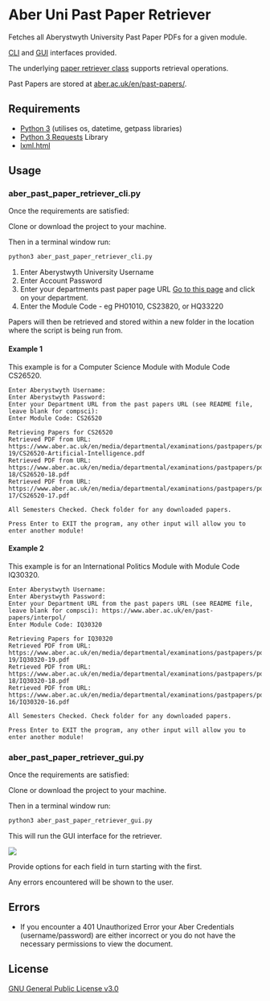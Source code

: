 # Aber Uni Past Paper Retriever
Fetches all Aberystwyth University Past Paper PDFs for a given module.

[CLI](src/aber_past_paper_retriever_cli.py) and [GUI](src/aber_past_paper_retriever_gui.py) interfaces provided.

The underlying [paper retriever class](src/aber_past_paper_retriever.py) supports retrieval operations.

Past Papers are stored at [aber.ac.uk/en/past-papers/](https://www.aber.ac.uk/en/past-papers/).

## Requirements
* [Python 3](https://www.python.org/downloads/) (utilises os, datetime, getpass libraries)
* [Python 3 Requests](https://pypi.org/project/requests/) Library
* [lxml.html](https://lxml.de/lxmlhtml.html)

## Usage
### aber_past_paper_retriever_cli.py
Once the requirements are satisfied:

Clone or download the project to your machine.

Then in a terminal window run:

```sh
python3 aber_past_paper_retriever_cli.py
```

1) Enter Aberystwyth University Username
2) Enter Account Password
3) Enter your departments past paper page URL [Go to this page](https://www.aber.ac.uk/en/past-papers/) and click on your department.
4) Enter the Module Code - eg PH01010, CS23820, or HQ33220

Papers will then be retrieved and stored within a new folder in the location where the script is being run from.

#### Example 1
This example is for a Computer Science Module with Module Code CS26520.

```text
Enter Aberystwyth Username: 
Enter Aberystwyth Password: 
Enter your Department URL from the past papers URL (see README file, leave blank for compsci): 
Enter Module Code: CS26520

Retrieving Papers for CS26520
Retrieved PDF from URL: https://www.aber.ac.uk/en/media/departmental/examinations/pastpapers/pdf/compsci/sem2-19/CS26520-Artificial-Intelligence.pdf
Retrieved PDF from URL: https://www.aber.ac.uk/en/media/departmental/examinations/pastpapers/pdf/compsci/sem2-18/CS26520-18.pdf
Retrieved PDF from URL: https://www.aber.ac.uk/en/media/departmental/examinations/pastpapers/pdf/compsci/sem2-17/CS26520-17.pdf

All Semesters Checked. Check folder for any downloaded papers.

Press Enter to EXIT the program, any other input will allow you to enter another module!
```

#### Example 2
This example is for an International Politics Module with Module Code IQ30320.

```text
Enter Aberystwyth Username: 
Enter Aberystwyth Password: 
Enter your Department URL from the past papers URL (see README file, leave blank for compsci): https://www.aber.ac.uk/en/past-papers/interpol/
Enter Module Code: IQ30320

Retrieving Papers for IQ30320
Retrieved PDF from URL: https://www.aber.ac.uk/en/media/departmental/examinations/pastpapers/pdf/interpol/sem1-19/IQ30320-19.pdf
Retrieved PDF from URL: https://www.aber.ac.uk/en/media/departmental/examinations/pastpapers/pdf/interpol/sem1-18/IQ30320-18.pdf
Retrieved PDF from URL: https://www.aber.ac.uk/en/media/departmental/examinations/pastpapers/pdf/interpol/sem2-16/IQ30320-16.pdf

All Semesters Checked. Check folder for any downloaded papers.

Press Enter to EXIT the program, any other input will allow you to enter another module!
```

### aber_past_paper_retriever_gui.py
Once the requirements are satisfied:

Clone or download the project to your machine.

Then in a terminal window run:

```sh
python3 aber_past_paper_retriever_gui.py
```

This will run the GUI interface for the retriever.

![](README_ASSETS/gui_example_1.png)

Provide options for each field in turn starting with the first.

Any errors encountered will be shown to the user.

## Errors
* If you encounter a 401 Unauthorized Error your Aber Credentials (username/password) are either incorrect or you do not have the necessary permissions to view the document.

## License

[GNU General Public License v3.0](https://github.com/maw101/Aber-Past-Paper-Retriever/blob/master/LICENSE)
